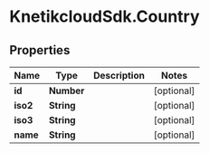 # KnetikcloudSdk.Country

## Properties
Name | Type | Description | Notes
------------ | ------------- | ------------- | -------------
**id** | **Number** |  | [optional] 
**iso2** | **String** |  | [optional] 
**iso3** | **String** |  | [optional] 
**name** | **String** |  | [optional] 


